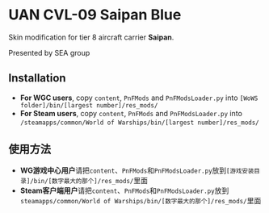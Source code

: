 ﻿# UAN CVL-09 Saipan Blue

Skin modification for tier 8 aircraft carrier **Saipan**. 

Presented by SEA group

## Installation
* **For WGC users**, copy `content`, `PnFMods` and `PnFModsLoader.py` into `[WoWS folder]/bin/[largest number]/res_mods/`
* **For Steam users**, copy `content`, `PnFMods` and `PnFModsLoader.py` into `/steamapps/common/World of Warships/bin/[largest number]/res_mods/`

## 使用方法
* **WG游戏中心用户**请把`content`、`PnFMods`和`PnFModsLoader.py`放到`[游戏安装目录]/bin/[数字最大的那个]/res_mods/`里面
* **Steam客户端用户**请把`content`、`PnFMods`和`PnFModsLoader.py`放到`steamapps/common/World of Warships/bin/[数字最大的那个]/res_mods/`里面